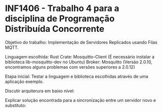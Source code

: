 # INF1406 - Trabalho 4 para a disciplina de Programação Distribuída Concorrente

Objetivo do trabalho: Implementação de Servidores Replicados usando Filas MQTT.

Linguagem escolhida: Rust
Crate: Mosquitto-Client (É necessário instalar a biblioteca lib-mosquitto-dev no Ubuntu)
Broker: Mosquitto (Versão 2.0.10, encontramos alguns problemas com versões superiores a 2.0.12)

Etapa inicial: Testar a linguagem e biblioteca escolhidas através de uma aplicação exemplo.

Discutir arquiterura em baixo nível:

Explicar solução encontrada para a sincronização entre um servidor novo e substituto:
